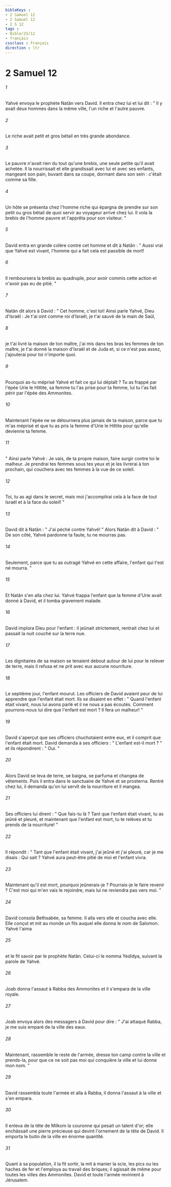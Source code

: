 ```yaml
---
bibleKeys : 
- 2 Samuel 12
- 2 Samuel 12
- 2 S 12
tags : 
- Bible/2S/12
- français
cssclass : français
direction : ltr
---
```


# 2 Samuel 12

###### 1
Yahvé envoya le prophète Natân vers David. Il entra chez lui et lui dit : " Il y avait deux hommes dans la même ville, l'un riche et l'autre pauvre. 
###### 2
Le riche avait petit et gros bétail en très grande abondance. 
###### 3
Le pauvre n'avait rien du tout qu'une brebis, une seule petite qu'il avait achetée. Il la nourrissait et elle grandissait avec lui et avec ses enfants, mangeant son pain, buvant dans sa coupe, dormant dans son sein : c'était comme sa fille. 
###### 4
Un hôte se présenta chez l'homme riche qui épargna de prendre sur son petit ou gros bétail de quoi servir au voyageur arrivé chez lui. Il vola la brebis de l'homme pauvre et l'apprêta pour son visiteur. " 
###### 5
David entra en grande colère contre cet homme et dit à Natân : " Aussi vrai que Yahvé est vivant, l'homme qui a fait cela est passible de mort! 
###### 6
Il remboursera la brebis au quadruple, pour avoir commis cette action et n'avoir pas eu de pitié. " 
###### 7
Natân dit alors à David : " Cet homme, c'est toi! Ainsi parle Yahvé, Dieu d'Israël : Je t'ai oint comme roi d'Israël, je t'ai sauvé de la main de Saül, 
###### 8
je t'ai livré la maison de ton maître, j'ai mis dans tes bras les femmes de ton maître, je t'ai donné la maison d'Israël et de Juda et, si ce n'est pas assez, j'ajouterai pour toi n'importe quoi. 
###### 9
Pourquoi as-tu méprisé Yahvé et fait ce qui lui déplaît ? Tu as frappé par l'épée Urie le Hittite, sa femme tu l'as prise pour ta femme, lui tu l'as fait périr par l'épée des Ammonites. 
###### 10
Maintenant l'épée ne se détournera plus jamais de ta maison, parce que tu m'as méprisé et que tu as pris la femme d'Urie le Hittite pour qu'elle devienne ta femme. 
###### 11
" Ainsi parle Yahvé : Je vais, de ta propre maison, faire surgir contre toi le malheur. Je prendrai tes femmes sous tes yeux et je les livrerai à ton prochain, qui couchera avec tes femmes à la vue de ce soleil. 
###### 12
Toi, tu as agi dans le secret, mais moi j'accomplirai cela à la face de tout Israël et à la face du soleil! " 
###### 13
David dit à Natân : " J'ai péché contre Yahvé! " Alors Natân dit à David : " De son côté, Yahvé pardonne ta faute, tu ne mourras pas. 
###### 14
Seulement, parce que tu as outragé Yahvé en cette affaire, l'enfant qui t'est né mourra. " 
###### 15
Et Natân s'en alla chez lui. Yahvé frappa l'enfant que la femme d'Urie avait donné à David, et il tomba gravement malade. 
###### 16
David implora Dieu pour l'enfant : il jeûnait strictement, rentrait chez lui et passait la nuit couché sur la terre nue. 
###### 17
Les dignitaires de sa maison se tenaient debout autour de lui pour le relever de terre, mais il refusa et ne prit avec eux aucune nourriture. 
###### 18
Le septième jour, l'enfant mourut. Les officiers de David avaient peur de lui apprendre que l'enfant était mort. Ils se disaient en effet : " Quand l'enfant était vivant, nous lui avons parlé et il ne nous a pas écoutés. Comment pourrons-nous lui dire que l'enfant est mort ? Il fera un malheur! " 
###### 19
David s'aperçut que ses officiers chuchotaient entre eux, et il comprit que l'enfant était mort. David demanda à ses officiers : " L'enfant est-il mort ? " et ils répondirent : " Oui. " 
###### 20
Alors David se leva de terre, se baigna, se parfuma et changea de vêtements. Puis il entra dans le sanctuaire de Yahvé et se prosterna. Rentré chez lui, il demanda qu'on lui servît de la nourriture et il mangea. 
###### 21
Ses officiers lui dirent : " Que fais-tu là ? Tant que l'enfant était vivant, tu as jeûné et pleuré, et maintenant que l'enfant est mort, tu te relèves et tu prends de la nourriture! " 
###### 22
Il répondit : " Tant que l'enfant était vivant, j'ai jeûné et j'ai pleuré, car je me disais : Qui sait ? Yahvé aura peut-être pitié de moi et l'enfant vivra. 
###### 23
Maintenant qu'il est mort, pourquoi jeûnerais-je ? Pourrais-je le faire revenir ? C'est moi qui m'en vais le rejoindre, mais lui ne reviendra pas vers moi. " 
###### 24
David consola Bethsabée, sa femme. Il alla vers elle et coucha avec elle. Elle conçut et mit au monde un fils auquel elle donna le nom de Salomon. Yahvé l'aima 
###### 25
et le fit savoir par le prophète Natân. Celui-ci le nomma Yedidya, suivant la parole de Yahvé. 
###### 26
Joab donna l'assaut à Rabba des Ammonites et il s'empara de la ville royale. 
###### 27
Joab envoya alors des messagers à David pour dire : " J'ai attaqué Rabba, je me suis emparé de la ville des eaux. 
###### 28
Maintenant, rassemble le reste de l'armée, dresse ton camp contre la ville et prends-la, pour que ce ne soit pas moi qui conquière la ville et lui donne mon nom. " 
###### 29
David rassembla toute l'armée et alla à Rabba, il donna l'assaut à la ville et s'en empara. 
###### 30
Il enleva de la tête de Milkom la couronne qui pesait un talent d'or; elle enchâssait une pierre précieuse qui devint l'ornement de la tête de David. Il emporta le butin de la ville en énorme quantité. 
###### 31
Quant à sa population, il la fit sortir, la mit à manier la scie, les pics ou les haches de fer et l'employa au travail des briques; il agissait de même pour toutes les villes des Ammonites. David et toute l'armée revinrent à Jérusalem. 
